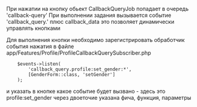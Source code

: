 При нажатии на кнопку обьект CallbackQueryJob попадает в очередь 'callback-query'
При выполнении задания вызывается событие 'callback_query.' плюс callback_data это позволяет динамически управлять кнопками

Для выполнения кнопки необходимо 
зарегистрировать обработчик события нажатия в файле app/Features/Profile/ProfileCallbackQuerySubscriber.php

        $events->listen(
            'callback_query.profile:set_gender:*',
            [GenderForm::class, 'setGender']
        );
и указать в кнопке какое событие будет вызвано - здесь это profile:set_gender 
через двоеточие указана фича, функция, параметры
